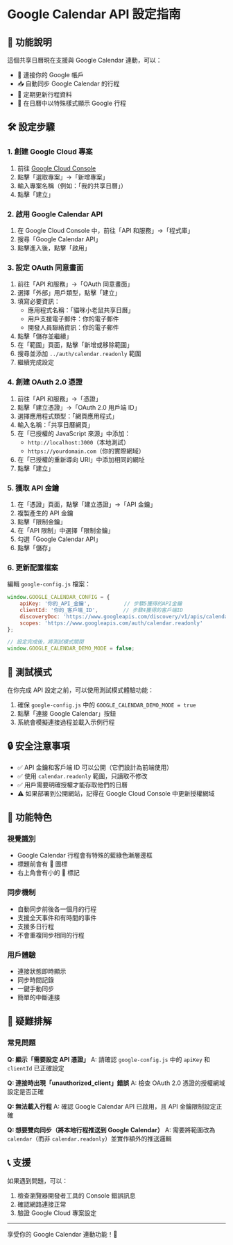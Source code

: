 # Google Calendar API 設定指南

## 🎯 功能說明

這個共享日曆現在支援與 Google Calendar 連動，可以：
- 🔗 連接你的 Google 帳戶
- 📥 自動同步 Google Calendar 的行程
- 🔄 定期更新行程資料
- 👀 在日曆中以特殊樣式顯示 Google 行程

## 🛠️ 設定步驟

### 1. 創建 Google Cloud 專案

1. 前往 [Google Cloud Console](https://console.cloud.google.com/)
2. 點擊「選取專案」→「新增專案」
3. 輸入專案名稱（例如：「我的共享日曆」）
4. 點擊「建立」

### 2. 啟用 Google Calendar API

1. 在 Google Cloud Console 中，前往「API 和服務」→「程式庫」
2. 搜尋「Google Calendar API」
3. 點擊進入後，點擊「啟用」

### 3. 設定 OAuth 同意畫面

1. 前往「API 和服務」→「OAuth 同意畫面」
2. 選擇「外部」用戶類型，點擊「建立」
3. 填寫必要資訊：
   - 應用程式名稱：「貓咪小老鼠共享日曆」
   - 用戶支援電子郵件：你的電子郵件
   - 開發人員聯絡資訊：你的電子郵件
4. 點擊「儲存並繼續」
5. 在「範圍」頁面，點擊「新增或移除範圍」
6. 搜尋並添加 `../auth/calendar.readonly` 範圍
7. 繼續完成設定

### 4. 創建 OAuth 2.0 憑證

1. 前往「API 和服務」→「憑證」
2. 點擊「建立憑證」→「OAuth 2.0 用戶端 ID」
3. 選擇應用程式類型：「網頁應用程式」
4. 輸入名稱：「共享日曆網頁」
5. 在「已授權的 JavaScript 來源」中添加：
   - `http://localhost:3000`（本地測試）
   - `https://yourdomain.com`（你的實際網域）
6. 在「已授權的重新導向 URI」中添加相同的網址
7. 點擊「建立」

### 5. 獲取 API 金鑰

1. 在「憑證」頁面，點擊「建立憑證」→「API 金鑰」
2. 複製產生的 API 金鑰
3. 點擊「限制金鑰」
4. 在「API 限制」中選擇「限制金鑰」
5. 勾選「Google Calendar API」
6. 點擊「儲存」

### 6. 更新配置檔案

編輯 `google-config.js` 檔案：

```javascript
window.GOOGLE_CALENDAR_CONFIG = {
    apiKey: '你的_API_金鑰',           // 步驟5獲得的API金鑰
    clientId: '你的_客戶端_ID',        // 步驟4獲得的客戶端ID
    discoveryDoc: 'https://www.googleapis.com/discovery/v1/apis/calendar/v3/rest',
    scopes: 'https://www.googleapis.com/auth/calendar.readonly'
};

// 設定完成後，將測試模式關閉
window.GOOGLE_CALENDAR_DEMO_MODE = false;
```

## 🧪 測試模式

在你完成 API 設定之前，可以使用測試模式體驗功能：

1. 確保 `google-config.js` 中的 `GOOGLE_CALENDAR_DEMO_MODE = true`
2. 點擊「連接 Google Calendar」按鈕
3. 系統會模擬連接過程並載入示例行程

## 🔒 安全注意事項

- ✅ API 金鑰和客戶端 ID 可以公開（它們設計為前端使用）
- ✅ 使用 `calendar.readonly` 範圍，只讀取不修改
- ✅ 用戶需要明確授權才能存取他們的日曆
- ⚠️ 如果部署到公開網站，記得在 Google Cloud Console 中更新授權網域

## 🎨 功能特色

### 視覺識別
- Google Calendar 行程會有特殊的藍綠色漸層邊框
- 標題前會有 📅 圖標
- 右上角會有小的 📅 標記

### 同步機制
- 自動同步前後各一個月的行程
- 支援全天事件和有時間的事件
- 支援多日行程
- 不會重複同步相同的行程

### 用戶體驗
- 連接狀態即時顯示
- 同步時間記錄
- 一鍵手動同步
- 簡單的中斷連接

## 🐛 疑難排解

### 常見問題

**Q: 顯示「需要設定 API 憑證」**
A: 請確認 `google-config.js` 中的 `apiKey` 和 `clientId` 已正確設定

**Q: 連接時出現「unauthorized_client」錯誤**
A: 檢查 OAuth 2.0 憑證的授權網域設定是否正確

**Q: 無法載入行程**
A: 確認 Google Calendar API 已啟用，且 API 金鑰限制設定正確

**Q: 想要雙向同步（將本地行程推送到 Google Calendar）**
A: 需要將範圍改為 `calendar`（而非 `calendar.readonly`）並實作額外的推送邏輯

## 📞 支援

如果遇到問題，可以：
1. 檢查瀏覽器開發者工具的 Console 錯誤訊息
2. 確認網路連接正常
3. 驗證 Google Cloud 專案設定

---

享受你的 Google Calendar 連動功能！🎉